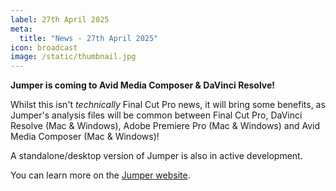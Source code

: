 ```yaml
---
label: 27th April 2025
meta:
  title: "News - 27th April 2025"
icon: broadcast
image: /static/thumbnail.jpg
---
```


**Jumper is coming to Avid Media Composer & DaVinci Resolve!**

Whilst this isn't _technically_ Final Cut Pro news, it will bring some benefits, as Jumper's analysis files will be common between Final Cut Pro, DaVinci Resolve (Mac & Windows), Adobe Premiere Pro (Mac & Windows) and Avid Media Composer (Mac & Windows)!

A standalone/desktop version of Jumper is also in active development.

You can learn more on the [Jumper website](https://getjumper.io/?ref=fcpcafe).